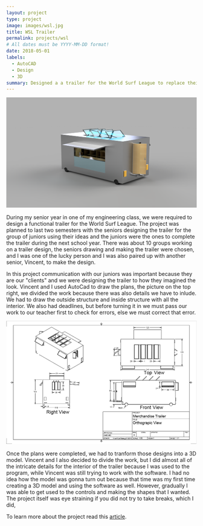 ```yaml
---
layout: project
type: project
image: images/wsl.jpg
title: WSL Trailer
permalink: projects/wsl
# All dates must be YYYY-MM-DD format!
date: 2018-05-01
labels:
  - AutoCAD
  - Design
  - 3D
summary: Designed a a trailer for the World Surf League to replace their old trailer.
---
```


<img class="ui medium right floated rounded image" src="../images/wslTop.png">

During my senior year in one of my engineering class, we were required to design a functional trailer for the World Surf League. The project was planned to last two semesters with the seniors designing the trailer for the group of juniors using their ideas and the juniors were the ones to complete the trailer during the next school year. There was about 10 groups working on a trailer design, the seniors drawing and making the trailer were chosen, and I was one of the lucky person and I was also paired up with another senior, Vincent, to make the design. 

In this project communication with our juniors was important because they are our "clients" and we were designing the trailer to how they imagined the look. Vincent and I used AutoCad to draw the plans, the picture on the top right, we divided the work because there was also details we have to inlude. We had to draw the outside structure and inside structure with all the interior. We also had deadlines, but before turning it in we must pass our work to our teacher first to check for errors, else we must correct that error.

<img class="ui medium left floated rounded image" src="../images/wslTrailer.PNG">

Once the plans were completed, we had to tranform those designs into a 3D model. Vincent and I also decided to divide the work, but I did almost all of the intricate details for the interior of the trailer because I was used to the program, while Vincent was still trying to work with the software. I had no idea how the model was gonna turn out because that time was my first time creating a 3D model and using the software as well. However, gradually I was able to get used to the controls and making the shapes that I wanted. The project itself was eye straining if you did not try to take breaks, which I did,  



To learn more about the project read this [article](http://www.hawaiipublicschools.org/VisionForSuccess/SuccessStories/Schools/Pages/farringtonWSLpartnership.aspx).
